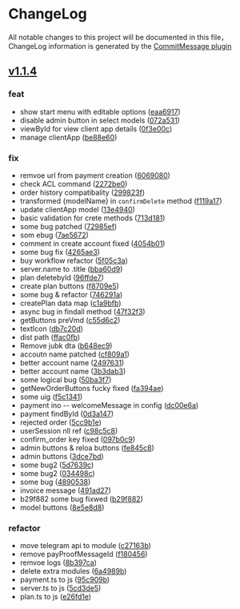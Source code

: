 # ChangeLog

All notable changes to this project will be documented in this file，ChangeLog information is generated by the [CommitMessage plugin](https://plugins.jetbrains.com/plugin/12256-commit-message-create)

## [v1.1.4](https://github.com/javadib/v2-xbot/compare/v1.1.4...master)


### feat

* show start menu with editable options ([eaa6917](https://github.com/javadib/v2-xbot/commit/eaa6917))
* disable admin button in select models ([072a531](https://github.com/javadib/v2-xbot/commit/072a531))
* viewById for view client app details ([0f3e00c](https://github.com/javadib/v2-xbot/commit/0f3e00c))
* manage clientApp ([be88e60](https://github.com/javadib/v2-xbot/commit/be88e60))


### fix

* remvoe url from payment creation ([6069080](https://github.com/javadib/v2-xbot/commit/6069080))
* check ACL command ([2272be0](https://github.com/javadib/v2-xbot/commit/2272be0))
* order history compatibality ([299823f](https://github.com/javadib/v2-xbot/commit/299823f))
* transformed {modelName} in `confirmDelete` method ([f119a17](https://github.com/javadib/v2-xbot/commit/f119a17))
* update clientApp model ([13e4940](https://github.com/javadib/v2-xbot/commit/13e4940))
* basic validation for crete methods ([713d181](https://github.com/javadib/v2-xbot/commit/713d181))
* some bug patched ([72985ef](https://github.com/javadib/v2-xbot/commit/72985ef))
* som ebug ([7ae5672](https://github.com/javadib/v2-xbot/commit/7ae5672))
* comment in create account fixed ([4054b01](https://github.com/javadib/v2-xbot/commit/4054b01))
* some bug fix ([4265ae3](https://github.com/javadib/v2-xbot/commit/4265ae3))
* buy workflow refactor ([5f05c3a](https://github.com/javadib/v2-xbot/commit/5f05c3a))
* server.name to .title ([bba60d9](https://github.com/javadib/v2-xbot/commit/bba60d9))
* plan deletebyId ([96ffde7](https://github.com/javadib/v2-xbot/commit/96ffde7))
* create plan buttons ([f8709e5](https://github.com/javadib/v2-xbot/commit/f8709e5))
* some bug & refactor ([746291a](https://github.com/javadib/v2-xbot/commit/746291a))
* createPlan data map ([c1a9bfb](https://github.com/javadib/v2-xbot/commit/c1a9bfb))
* async bug in findall method ([47f32f3](https://github.com/javadib/v2-xbot/commit/47f32f3))
* getButtons preVmd ([c55d6c2](https://github.com/javadib/v2-xbot/commit/c55d6c2))
* textIcon ([db7c20d](https://github.com/javadib/v2-xbot/commit/db7c20d))
* dist path ([ffac0fb](https://github.com/javadib/v2-xbot/commit/ffac0fb))
* Remove jubk dta ([b648ec9](https://github.com/javadib/v2-xbot/commit/b648ec9))
* accoutn name patched ([cf809a1](https://github.com/javadib/v2-xbot/commit/cf809a1))
* better account name ([2497631](https://github.com/javadib/v2-xbot/commit/2497631))
* better account name ([3b3dab3](https://github.com/javadib/v2-xbot/commit/3b3dab3))
* some logical bug ([50ba3f7](https://github.com/javadib/v2-xbot/commit/50ba3f7))
* getNewOrderButtons fucky fixed ([fa394ae](https://github.com/javadib/v2-xbot/commit/fa394ae))
* some uig ([f5c1341](https://github.com/javadib/v2-xbot/commit/f5c1341))
* payment ino -- welcomeMessage in config ([dc00e6a](https://github.com/javadib/v2-xbot/commit/dc00e6a))
* payment findById ([0d3a147](https://github.com/javadib/v2-xbot/commit/0d3a147))
* rejected order ([5cc9b1e](https://github.com/javadib/v2-xbot/commit/5cc9b1e))
* userSession nll ref ([c98c5c8](https://github.com/javadib/v2-xbot/commit/c98c5c8))
* confirm_order key fixed ([097b0c9](https://github.com/javadib/v2-xbot/commit/097b0c9))
* admin buttons & reloa buttons ([fe845c8](https://github.com/javadib/v2-xbot/commit/fe845c8))
* admin buttons ([3dce7bd](https://github.com/javadib/v2-xbot/commit/3dce7bd))
* some bug2 ([5d7639c](https://github.com/javadib/v2-xbot/commit/5d7639c))
* some bug2 ([034498c](https://github.com/javadib/v2-xbot/commit/034498c))
* some bug ([4890538](https://github.com/javadib/v2-xbot/commit/4890538))
* invoice message ([491ad27](https://github.com/javadib/v2-xbot/commit/491ad27))
* b29f882 some bug fixwed ([b29f882](https://github.com/javadib/v2-xbot/commit/b29f882))
* model buttons ([8e5e8d8](https://github.com/javadib/v2-xbot/commit/8e5e8d8))


### refactor

* move telegram api to module ([c27163b](https://github.com/javadib/v2-xbot/commit/c27163b))
* remove payProofMessageId ([f180456](https://github.com/javadib/v2-xbot/commit/f180456))
* remvoe logs ([8b397ca](https://github.com/javadib/v2-xbot/commit/8b397ca))
* delete extra modules ([6a4989b](https://github.com/javadib/v2-xbot/commit/6a4989b))
* payment.ts to js ([95c909b](https://github.com/javadib/v2-xbot/commit/95c909b))
* server.ts to js ([5cd3de5](https://github.com/javadib/v2-xbot/commit/5cd3de5))
* plan.ts to js ([e26fd1e](https://github.com/javadib/v2-xbot/commit/e26fd1e))

